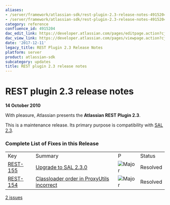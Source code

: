 ```yaml
---
aliases:
- /server/framework/atlassian-sdk/rest-plugin-2.3-release-notes-4915204.html
- /server/framework/atlassian-sdk/rest-plugin-2.3-release-notes-4915204.md
category: reference
confluence_id: 4915204
dac_edit_link: https://developer.atlassian.com/pages/editpage.action?cjm=wozere&pageId=4915204
dac_view_link: https://developer.atlassian.com/pages/viewpage.action?cjm=wozere&pageId=4915204
date: '2017-12-11'
legacy_title: REST Plugin 2.3 Release Notes
platform: server
product: atlassian-sdk
subcategory: updates
title: REST plugin 2.3 release notes
---
```

# REST plugin 2.3 release notes

**14 October 2010**

With pleasure, Atlassian presents the **Atlassian REST Plugin 2.3**.

This is a maintenance release. Its primary purpose is compatibility with [SAL 2.3](https://developer.atlassian.com/pages/viewpage.action?pageId=5242931).

### Complete List of Fixes in this Release

|                                                                           |                                                                                                            |                                                                                                          |          |
|:--------------------------------------------------------------------------|:-----------------------------------------------------------------------------------------------------------|:---------------------------------------------------------------------------------------------------------|:---------|
| Key                                                                       | Summary                                                                                                    | P                                                                                                        | Status   |
| [REST-155](https://ecosystem.atlassian.net/browse/REST-155?src=confmacro) | [Upgrade to SAL 2.3.0](https://ecosystem.atlassian.net/browse/REST-155?src=confmacro)                      | <img src="https://ecosystem.atlassian.net/images/icons/priorities/major.svg" alt="Major" class="icon" /> | Resolved |
| [REST-154](https://ecosystem.atlassian.net/browse/REST-154?src=confmacro) | [Classloader order in ProxyUtils incorrect](https://ecosystem.atlassian.net/browse/REST-154?src=confmacro) | <img src="https://ecosystem.atlassian.net/images/icons/priorities/major.svg" alt="Major" class="icon" /> | Resolved |

[2 issues](https://studio.atlassian.com/secure/IssueNavigator.jspa?reset=true&jqlQuery=project%20=%20REST%20AND%20fixVersion%20=%20%222.3.0%22%20AND%20status%20=%20Resolved%20ORDER%20BY%20priority%20DESC&tempMax=1000&src=confmacro "View all matching issues in JIRA.")



















































































































































































































































































































































